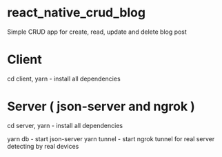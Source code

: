 # react_native_crud_blog
Simple CRUD app for create, read, update and delete blog post

# Client

cd client, yarn - install all dependencies

# Server ( json-server and ngrok )

cd server, yarn - install all dependencies

yarn db - start json-server
yarn tunnel - start ngrok tunnel for real server detecting by real devices 
